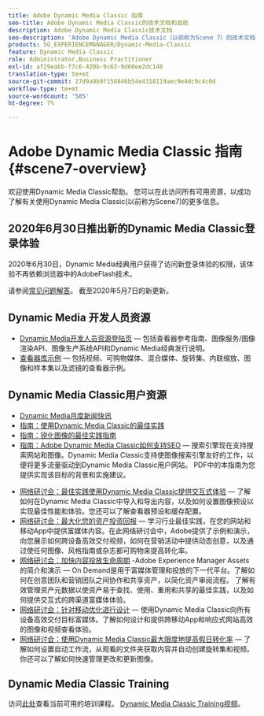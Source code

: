 ```yaml
---
title: Adobe Dynamic Media Classic 指南
seo-title: Adobe Dynamic Media Classic的技术文档和自助
description: Adobe Dynamic Media Classic技术文档
seo-description: 'Adobe Dynamic Media Classic（以前称为Scene 7）的技术文档、发行说明和自助资料 '
products: SG_EXPERIENCEMANAGER/Dynamic-Media-Classic
feature: Dynamic Media Classic
role: Administrator,Business Practitioner
exl-id: af29eabb-f7c6-420b-9c63-9d60ee2dc148
translation-type: tm+mt
source-git-commit: 27d9a9b9f158846b54e4318119aec9e4dc9c4c0d
workflow-type: tm+mt
source-wordcount: '585'
ht-degree: 7%

---
```


# Adobe Dynamic Media Classic 指南 {#scene7-overview}

欢迎使用Dynamic Media Classic帮助。 您可以在此访问所有可用资源，以成功了解有关使用Dynamic Media Classic(以前称为Scene7)的更多信息。

## 2020年6月30日推出新的Dynamic Media Classic登录体验

2020年6月30日，Dynamic Media经典用户获得了访问新登录体验的权限，该体验不再依赖浏览器中的AdobeFlash技术。

请参阅[常见问题解答](new-ui-2020.md)。 截至2020年5月7日的新更新。

## Dynamic Media 开发人员资源

* [Dynamic Media开发人员资源登陆页](https://experienceleague.adobe.com/docs/dynamic-media-developer-resources/landing/home.html)  — 包括查看器参考指南、图像服务/图像渲染API、图像生产系统API和Dynamic Media经典发行说明。
* [查看器库示例](https://landing.adobe.com/zh-Hans/na/dynamic-media/ctir-2755/live-demos.html)  — 包括视频、可购物媒体、混合媒体、旋转集、内联缩放、图像和样本集以及滤镜的查看器示例。

## Dynamic Media Classic用户资源

* [Dynamic Media月度新闻快讯](dynamic-media-newsletter.md)
* [指南：使用Dynamic Media Classic的最佳实践](https://www.adobe.com/content/dam/www/us/en/marketing/experience-manager-assets/dynamic-media/adobe-dynamic-media-classic-best-practices-guide.pdf)
* [指南：锐化图像的最佳实践指南](/help/assets/s7_sharpening_images.pdf)
* [指南：Adobe Dynamic Media Classic如何支持SEO](/help/assets/s7_seo.pdf)  — 搜索引擎现在支持搜索网站和图像。Dynamic Media Classic支持使图像搜索引擎友好的工作，以便将更多流量驱动到Dynamic Media Classic用户网站。 PDF中的本指南为您提供实现该目标的背景和实施建议。
<!-- * [Webinar: Best Practices for Responsive Design](http://offers.adobe.com/en/na/marketing/landings/_40458_responsive_design_live_on_demand_webinar.html) - Learn practical tips on how to improve your mobile strategy. See real-world examples of responsive design in action. Create one master asset that works across multiple devices and increase mobile performance by dynamically changing the resolution of images or the orientation of images for portrait or landscape displays. Learn how to also dynamically crop, scale, or resize images. -->
* [网络研讨会：最佳实践使用Dynamic Media Classic提供交互式体验](http://seminars.adobeconnect.com/p7wb8ej3u6d/)  — 了解如何在Dynamic Media Classic中导入和导出内容，以及如何设置图像预设以实现最佳性能和体验。您还可以了解查看器预设和缓存配置。
* [网络研讨会：最大化您的资产投资回报](https://adobecustomersuccess.adobeconnect.com/p5ar3hfrrec/?launcher=false&amp;fcsContent=true&amp;pbMode=normal&amp;proto=true)  — 学习行业最佳实践，在您的网站和移动App中提供富媒体内容。在此网络研讨会中，Adobe提供了示例和演示，向您展示如何跨设备高效交付视频，如何在营销活动中提供动态创意，以及通过使任何图像、风格指南或杂志都可购物来提高转化率。
* [网络研讨会：加快内容投放生命周期](https://adobecustomersuccess.adobeconnect.com/p88ducm9pqv/) -Adobe Experience Manager Assets的简介和演示 — On Demand是用于富媒体管理和投放的下一代平台。了解如何在创意团队和营销团队之间协作和共享资产，以简化资产审阅流程。 了解有效管理资产元数据以使资产易于查找、使用、重用和共享的最佳实践，以及如何提供交互式的跨渠道富媒体体验。
* [网络研讨会：针对移动优化进行设计](https://adobecustomersuccess.adobeconnect.com/p6oqd3wydif/?launcher=false&amp;fcsContent=true&amp;pbMode=normal&amp;proto=true)  — 使用Dynamic Media Classic向所有设备高效交付目标富媒体。了解如何设计和提供跨移动App和响应式网站高效的图像和视频查看体验。
* [网络研讨会：使用Dynamic Media Classic最大限度地提高假日转化率](https://adobecustomersuccess.adobeconnect.com/p32n1yr85c9/?proto=true)  — 了解如何设置自动工作流，从观看的文件夹获取内容并自动创建旋转集和视频。你还可以了解如何快速管理更改和更新图像。

## Dynamic Media Classic Training

访问[此处](https://learning.adobe.com/catalog.html#product=adobe-scene7)查看当前可用的培训课程。
[Dynamic Media Classic Training视频](/help/training-videos.md)。
